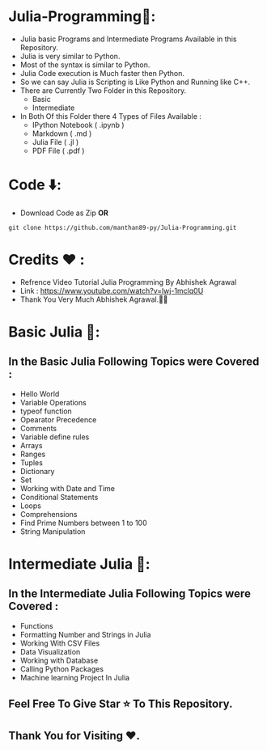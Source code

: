 # Julia-Programming🌟:
* Julia basic Programs and Intermediate Programs Available in this Repository.
* Julia is very similar to Python.
* Most of the syntax is similar to Python.
* Julia Code execution is Much faster then Python.
* So we can say Julia is Scripting is Like Python and Running like C++.
* There are Currently Two Folder in this Repository.
  * Basic
  * Intermediate
* In Both Of this Folder there 4 Types of Files Available :
  * IPython Notebook ( .ipynb )
  * Markdown ( .md )
  * Julia File ( .jl )
  * PDF File ( .pdf )

# Code ⬇️:
* Download Code as Zip **OR**
```
git clone https://github.com/manthan89-py/Julia-Programming.git
```

# Credits ❤️ :
* Refrence Video Tutorial Julia Programming By Abhishek Agrawal
* Link : https://www.youtube.com/watch?v=lwj-1mclq0U
* Thank You Very Much Abhishek Agrawal.🤝🤝

# Basic Julia 🌟:
## In the Basic Julia Following Topics were Covered :
* Hello World
* Variable Operations
* typeof function
* Opearator Precedence
* Comments
* Variable define rules
* Arrays
* Ranges
* Tuples
* Dictionary
* Set
* Working with Date and Time
* Conditional Statements
* Loops
* Comprehensions
* Find Prime Numbers between 1 to 100
* String Manipulation

# Intermediate Julia 🌟:
## In the Intermediate Julia Following Topics were Covered :
* Functions
* Formatting Number and Strings in Julia
* Working With CSV Files
* Data Visualization
* Working with Database
* Calling Python Packages
* Machine learning Project In Julia

## Feel Free To Give Star ⭐ To This Repository.

## Thank You for Visiting ❤️.

